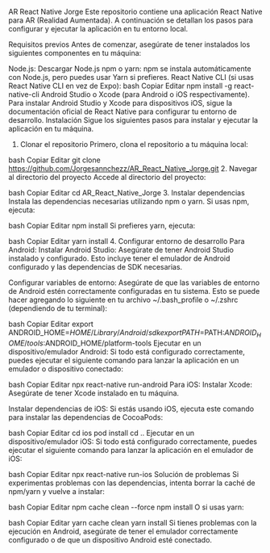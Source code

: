 AR React Native Jorge
Este repositorio contiene una aplicación React Native para AR (Realidad Aumentada). A continuación se detallan los pasos para configurar y ejecutar la aplicación en tu entorno local.

Requisitos previos
Antes de comenzar, asegúrate de tener instalados los siguientes componentes en tu máquina:

Node.js: Descargar Node.js
npm o yarn: npm se instala automáticamente con Node.js, pero puedes usar Yarn si prefieres.
React Native CLI (si usas React Native CLI en vez de Expo):
bash
Copiar
Editar
npm install -g react-native-cli
Android Studio o Xcode (para Android o iOS respectivamente).
Para instalar Android Studio y Xcode para dispositivos iOS, sigue la documentación oficial de React Native para configurar tu entorno de desarrollo.
Instalación
Sigue los siguientes pasos para instalar y ejecutar la aplicación en tu máquina.

1. Clonar el repositorio
Primero, clona el repositorio a tu máquina local:

bash
Copiar
Editar
git clone https://github.com/Jorgesannchezz/AR_React_Native_Jorge.git
2. Navegar al directorio del proyecto
Accede al directorio del proyecto:

bash
Copiar
Editar
cd AR_React_Native_Jorge
3. Instalar dependencias
Instala las dependencias necesarias utilizando npm o yarn. Si usas npm, ejecuta:

bash
Copiar
Editar
npm install
Si prefieres yarn, ejecuta:

bash
Copiar
Editar
yarn install
4. Configurar entorno de desarrollo
Para Android:
Instalar Android Studio: Asegúrate de tener Android Studio instalado y configurado. Esto incluye tener el emulador de Android configurado y las dependencias de SDK necesarias.

Configurar variables de entorno: Asegúrate de que las variables de entorno de Android estén correctamente configuradas en tu sistema. Esto se puede hacer agregando lo siguiente en tu archivo ~/.bash_profile o ~/.zshrc (dependiendo de tu terminal):

bash
Copiar
Editar
export ANDROID_HOME=$HOME/Library/Android/sdk
export PATH=$PATH:$ANDROID_HOME/tools:$ANDROID_HOME/platform-tools
Ejecutar en un dispositivo/emulador Android:
Si todo está configurado correctamente, puedes ejecutar el siguiente comando para lanzar la aplicación en un emulador o dispositivo conectado:

bash
Copiar
Editar
npx react-native run-android
Para iOS:
Instalar Xcode: Asegúrate de tener Xcode instalado en tu máquina.

Instalar dependencias de iOS: Si estás usando iOS, ejecuta este comando para instalar las dependencias de CocoaPods:

bash
Copiar
Editar
cd ios
pod install
cd ..
Ejecutar en un dispositivo/emulador iOS:
Si todo está configurado correctamente, puedes ejecutar el siguiente comando para lanzar la aplicación en el emulador de iOS:

bash
Copiar
Editar
npx react-native run-ios
Solución de problemas
Si experimentas problemas con las dependencias, intenta borrar la caché de npm/yarn y vuelve a instalar:

bash
Copiar
Editar
npm cache clean --force
npm install
O si usas yarn:

bash
Copiar
Editar
yarn cache clean
yarn install
Si tienes problemas con la ejecución en Android, asegúrate de tener el emulador correctamente configurado o de que un dispositivo Android esté conectado.
